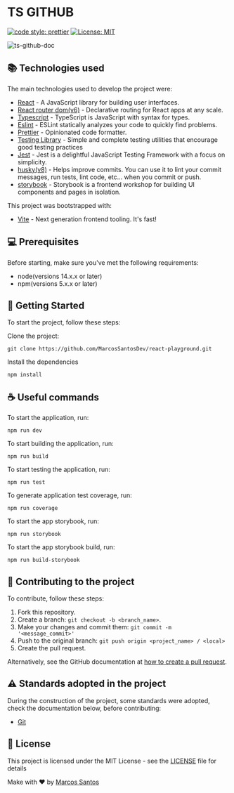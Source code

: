 # TS GITHUB

[![code style: prettier](https://img.shields.io/badge/code_style-prettier-orange.svg)](https://github.com/prettier/prettier)
[![License: MIT](https://img.shields.io/badge/License-MIT-blue.svg)](https://opensource.org/licenses/MIT)

![ts-github-doc](https://user-images.githubusercontent.com/26147340/226112001-40713ee2-e8c6-4e06-bb24-958c468dfef2.png)

## :books: Technologies used

The main technologies used to develop the project were:

- [React](reactjs.org) - A JavaScript library for building user interfaces.
- [React router dom(v6)](https://reactrouter.com/) - Declarative routing for React apps at any scale.
- [Typescript](https://www.typescriptlang.org/) - TypeScript is JavaScript with syntax for types.
- [Eslint](https://eslint.org/) - ESLint statically analyzes your code to quickly find problems.
- [Prettier](https://prettier.io/) - Opinionated code formatter.
- [Testing Library](https://testing-library.com/) - Simple and complete testing utilities that encourage good testing practices
- [Jest](https://jestjs.io/) - Jest is a delightful JavaScript Testing Framework with a focus on simplicity.
- [husky(v8)](https://typicode.github.io/husky) - Helps improve commits. You can use it to lint your commit messages, run tests, lint code, etc... when you commit or push.
- [storybook](https://storybook.js.org/) - Storybook is a frontend workshop for building UI components and pages in isolation.

This project was bootstrapped with:

- [Vite](https://vitejs.dev/) - Next generation frontend tooling. It's fast!

## 💻 Prerequisites

Before starting, make sure you've met the following requirements:

- node(versions 14.x.x or later)
- npm(versions 5.x.x or later)

## 🚀 Getting Started

To start the project, follow these steps:

Clone the project:

```
git clone https://github.com/MarcosSantosDev/react-playground.git
```

Install the dependencies

```
npm install
```

## ☕ Useful commands

To start the application, run:

```
npm run dev
```

To start building the application, run:

```
npm run build
```

To start testing the application, run:

```
npm run test
```

To generate application test coverage, run:

```
npm run coverage
```

To start the app storybook, run:

```
npm run storybook
```

To start the app storybook build, run:

```
npm run build-storybook
```

## 🤝 Contributing to the project

To contribute, follow these steps:

1. Fork this repository.
2. Create a branch: `git checkout -b <branch_name>`.
3. Make your changes and commit them: `git commit -m '<message_commit>'`
4. Push to the original branch: `git push origin <project_name> / <local>`
5. Create the pull request.

Alternatively, see the GitHub documentation at [how to create a pull request](https://help.github.com/en/github/collaborating-with-issues-and-pull-requests/creating-a-pull-request).

## :warning: Standards adopted in the project

During the construction of the project, some standards were adopted, check the documentation below, before contributing:

- [Git](./docs/git.md)

## :page_facing_up: License

This project is licensed under the MIT License - see the [LICENSE](LICENSE) file for details

Make with :heart: by [Marcos Santos](https://github.com/MarcosSantosDev)
